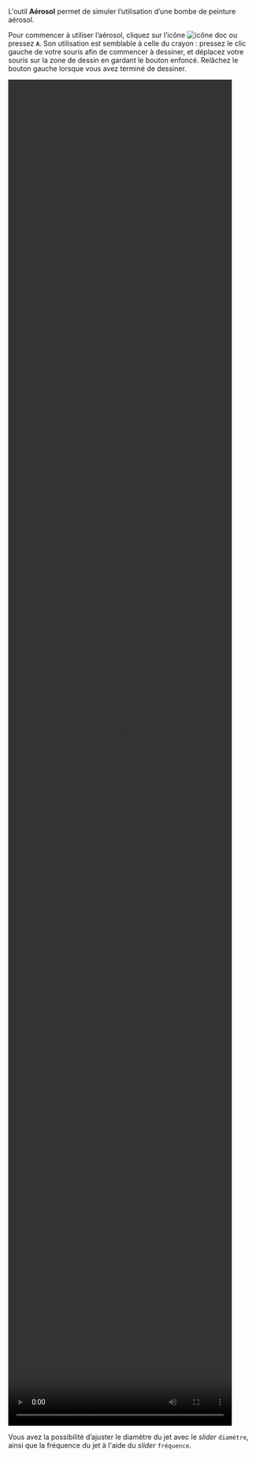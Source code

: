 L'outil **Aérosol** permet de simuler l’utilisation d’une bombe de peinture aérosol.

Pour commencer à utiliser l’aérosol, cliquez sur l’icône ![icône doc](/assets/sidebar-icons/aerosol.png) ou pressez **`A`**. Son utilisation est semblable à celle du crayon : pressez le clic gauche de votre souris afin de commencer à dessiner, et déplacez votre souris sur la zone de dessin en gardant le bouton enfoncé. Relâchez le bouton gauche lorsque vous avez terminé de dessiner. 

<video width="90%" height="70%" class="doc-fig" autoplay loop>
    <source src="/assets/doc/vid/aerosol.webm" type="video/webm">
</video>

 Vous avez la possibilité d’ajuster le diamètre du jet avec le _slider_ ``diamètre``, ainsi que la fréquence du jet à l'aide du _slider_ ``fréquence``.
